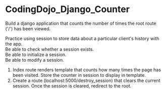# CodingDojo_Django_Counter
Build a django application that counts the number of times the root route ('/') has been viewed.  

Practice using session to store data about a particular client's history with the app.  
Be able to check whether a session exists.  
Be able to initialize a session.  
Be able to modify a session.  

1. Index route renders template that counts how many times the page has been visited.  Store the counter in session to display in template. 
2. Create a route (localhost:5000/destroy_session) that clears the current session.  Once the session is cleared, redirect to the root.

